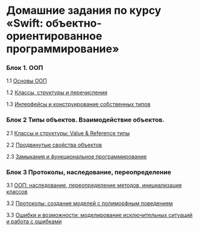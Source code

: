 # Домашние задания по курсу «Swift: объектно-ориентированное программирование»

### Блок 1. ООП
1.1	[Основы ООП](1.1_homework.md)

1.2	[Классы, структуры и перечисления](1.2_homework.md)

1.3 [Интерфейсы и конструирование собственных типов](1.3_homework.md)

### Блок 2 Типы объектов. Взаимодействие объектов.
2.1 [Классы и структуры: Value & Reference типы](2.1_homework.md)

2.2 [Продвинутые свойства объектов](2.2_homework.md)

2.3 [Замыкания и функциональное программирование](2.3_homework.md)

### Блок 3 Протоколы, наследование, переопределение

3.1 [ООП: наследование, переопределение методов, инициализация классов](3.1_homework.md)

3.2 [Протоколы: создание моделей с полиморфным поведением](3.2_homework.md)

3.3 [Ошибки и возможности: моделирование исключительных ситуаций и работа с ошибками](3.3_homework.md)
